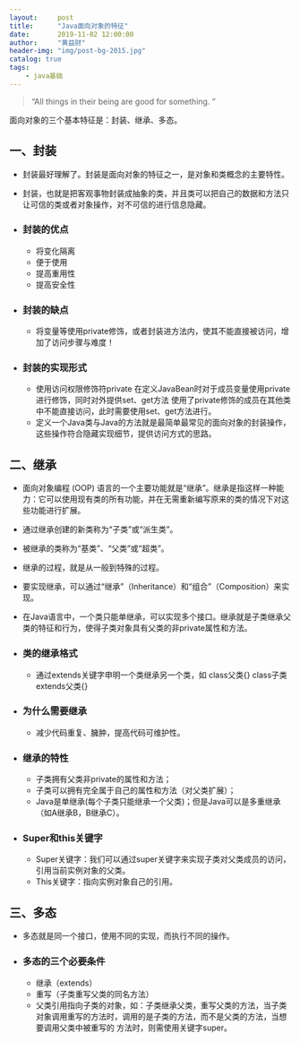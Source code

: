 ```yaml
---
layout:     post
title:      "Java面向对象的特征"
date:       2019-11-02 12:00:00
author:     "黄益财"
header-img: "img/post-bg-2015.jpg"
catalog: true
tags:
    - java基础
---
```


> “All things in their being are good for something. ”

面向对象的三个基本特征是：封装、继承、多态。

## 一、封装
- 封装最好理解了。封装是面向对象的特征之一，是对象和类概念的主要特性。
- 封装，也就是把客观事物封装成抽象的类，并且类可以把自己的数据和方法只让可信的类或者对象操作，对不可信的进行信息隐藏。

- ### 封装的优点
	- 将变化隔离
	- 便于使用
	- 提高重用性
	- 提高安全性
-  ### 封装的缺点
	- 将变量等使用private修饰，或者封装进方法内，使其不能直接被访问，增加了访问步骤与难度！

- ### 封装的实现形式
	-  使用访问权限修饰符private 在定义JavaBean时对于成员变量使用private进行修饰，同时对外提供set、get方法 使用了private修饰的成员在其他类中不能直接访问，此时需要使用set、get方法进行。
	-  定义一个Java类与Java的方法就是最简单最常见的面向对象的封装操作，这些操作符合隐藏实现细节，提供访问方式的思路。

## 二、继承

- 面向对象编程 (OOP) 语言的一个主要功能就是“继承”。继承是指这样一种能力：它可以使用现有类的所有功能，并在无需重新编写原来的类的情况下对这些功能进行扩展。
- 通过继承创建的新类称为“子类”或“派生类”。
- 被继承的类称为“基类”、“父类”或“超类”。
- 继承的过程，就是从一般到特殊的过程。
- 要实现继承，可以通过“继承”（Inheritance）和“组合”（Composition）来实现。
- 在Java语言中，一个类只能单继承，可以实现多个接口。继承就是子类继承父类的特征和行为，使得子类对象具有父类的非private属性和方法。


- ### 类的继承格式
	-  通过extends关键字申明一个类继承另一个类，如
class父类{}
class子类extends父类{}

- ### 为什么需要继承
	-  减少代码重复、臃肿，提高代码可维护性。

- ### 继承的特性
	-  子类拥有父类非private的属性和方法；
	-  子类可以拥有完全属于自己的属性和方法（对父类扩展）；
	-  Java是单继承(每个子类只能继承一个父类)；但是Java可以是多重继承（如A继承B，B继承C）。

- ### Super和this关键字
	-  Super关键字：我们可以通过super关键字来实现子类对父类成员的访问，引用当前实例对象的父类。
	-  This关键字：指向实例对象自己的引用。

## 三、多态
- 多态就是同一个接口，使用不同的实现，而执行不同的操作。

- ### 多态的三个必要条件
	-  继承（extends）
	-  重写（子类重写父类的同名方法）
	-  父类引用指向子类的对象，如：子类继承父类，重写父类的方法，当子类对象调用重写的方法时，调用的是子类的方法，而不是父类的方法，当想要调用父类中被重写的	方法时，则需使用关键字super。
